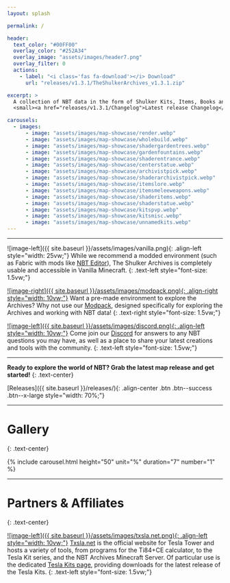 ```yaml
---
layout: splash

permalink: /

header:
  text_color: "#00FF00"
  overlay_color: "#252A34"
  overlay_image: "assets/images/header7.png"
  overlay_filter: 0
  actions:
    - label: "<i class='fas fa-download'></i> Download"
      url: "releases/v1.3.1/TheShulkerArchives_v1.3.1.zip"

excerpt: >
  A collection of NBT data in the form of Shulker Kits, Items, Books and more, 2.4k entries strong.<br />
  <small><a href="releases/v1.3.1/Changelog">Latest release Changelog</a></small>

carousels:
  - images:
      - image: "assets/images/map-showcase/render.webp"
      - image: "assets/images/map-showcase/wholebuild.webp"
      - image: "assets/images/map-showcase/shadergardentrees.webp"
      - image: "assets/images/map-showcase/gardenfountains.webp"
      - image: "assets/images/map-showcase/shaderentrance.webp"
      - image: "assets/images/map-showcase/centerstatue.webp"
      - image: "assets/images/map-showcase/archivistpick.webp"
      - image: "assets/images/map-showcase/shaderarchivistpick.webp"
      - image: "assets/images/map-showcase/itemslore.webp"
      - image: "assets/images/map-showcase/itemsmeleeweapons.webp"
      - image: "assets/images/map-showcase/shaderitems.webp"
      - image: "assets/images/map-showcase/shaderstatue.webp"
      - image: "assets/images/map-showcase/kitspvp.webp"
      - image: "assets/images/map-showcase/kitsmisc.webp"
      - image: "assets/images/map-showcase/unnamedkits.webp"
---
```


***

![image-left]({{ site.baseurl }}/assets/images/vanilla.png){: .align-left style="width: 25vw;"} While we recommend a modded environment (such as Fabric with mods like [NBT Editor](https://modrinth.com/mod/nbt-editor)), The Shulker Archives is completely usable and accessible in Vanilla Minecraft.
{: .text-left style="font-size: 1.5vw;"}


[![image-right]({{ site.baseurl }}/assets/images/modpack.png){: .align-right style="width: 10vw;"}](https://modrinth.com/modpack/the-shulker-archives) Want a pre-made environment to explore the Archives? Why not use our [Modpack](https://modrinth.com/modpack/the-shulker-archives), designed specifically for exploring the Archives and working with NBT data!
{: .text-right style="font-size: 1.5vw;"}


[![image-left]({{ site.baseurl }}/assets/images/discord.png){: .align-left style="width: 10vw;"}](https://discord.gg/cfq25qURfv) Come join our [Discord](https://discord.gg/cfq25qURfv) for answers to any NBT questions you may have, as well as a place to share your latest creations and tools with the community.
{: .text-left style="font-size: 1.5vw;"}

***

**Ready to explore the world of NBT? Grab the latest map release and get started!**
{: .text-center}

[Releases]({{ site.baseurl }}/releases/){: .align-center .btn .btn--success .btn--x-large style="width: 70%;"}

***

# Gallery
{: .text-center}

{% include carousel.html height="50" unit="%" duration="7" number="1" %}

***

# Partners & Affiliates
{: .text-center}

[![image-left]({{ site.baseurl }}/assets/images/txsla.net.png){: .align-left style="width: 10vw;"}](http://www.txsla.net/) [Txsla.net](http://www.txsla.net/) is the official website for Tesla Tower and hosts a variety of tools, from programs for the Ti84+CE calculator, to the Tesla Kit series, and the NBT Archives Minecraft Server. Of particular use is the dedicated [Tesla Kits page](http://www.txsla.net/kit/kit.htm), providing downloads for the latest release of the Tesla Kits.
{: .text-left style="font-size: 1.5vw;"}